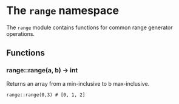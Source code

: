# The `range` namespace

The `range` module contains functions for common range generator operations.

## Functions

### range::range(a, b) -> int

Returns an array from a min-inclusive to b max-inclusive.

```tremor
range::range(0,3) # [0, 1, 2]
```
